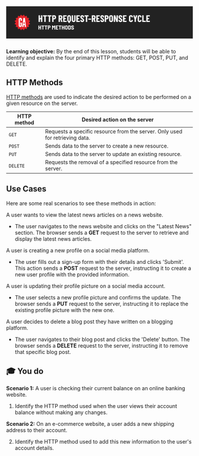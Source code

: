 # ![HTTP Request-Response Cycle - HTTP Methods](./assets/hero.png)

**Learning objective:** By the end of this lesson, students will be able to identify and explain the four primary HTTP methods: GET, POST, PUT, and DELETE.

## HTTP Methods

[HTTP methods](https://developer.mozilla.org/en-US/docs/Web/HTTP/Methods) are used to indicate the desired action to be performed on a given resource on the server.

| HTTP method | Desired action on the server |
| ----------- | ------------------------ |
| `GET` | Requests a specific resource from the server. Only used for retrieving data. |
| `POST` | Sends data to the server to create a new resource. |
| `PUT` | Sends data to the server to update an existing resource. |
| `DELETE` | Requests the removal of a specified resource from the server. |


## Use Cases

Here are some real scenarios to see these methods in action:

A user wants to view the latest news articles on a news website.

- The user navigates to the news website and clicks on the "Latest News" section. The browser sends a **GET** request to the server to retrieve and display the latest news articles.


A user is creating a new profile on a social media platform.

- The user fills out a sign-up form with their details and clicks 'Submit'. This action sends a **POST** request to the server, instructing it to create a new user profile with the provided information.

A user is updating their profile picture on a social media account.

- The user selects a new profile picture and confirms the update. The browser sends a **PUT** request to the server, instructing it to replace the existing profile picture with the new one.

A user decides to delete a blog post they have written on a blogging platform.

- The user navigates to their blog post and clicks the 'Delete' button. The browser sends a **DELETE** request to the server, instructing it to remove that specific blog post.

## 🎓 You do 

**Scenario 1:** A user is checking their current balance on an online banking website.

1. Identify the HTTP method used when the user views their account balance without making any changes.

**Scenario 2:** On an e-commerce website, a user adds a new shipping address to their account.

2. Identify the HTTP method used to add this new information to the user's account details.
